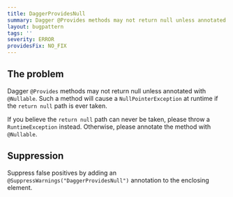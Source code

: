```yaml
---
title: DaggerProvidesNull
summary: Dagger @Provides methods may not return null unless annotated with @Nullable
layout: bugpattern
tags: ''
severity: ERROR
providesFix: NO_FIX
---
```


<!--
*** AUTO-GENERATED, DO NOT MODIFY ***
To make changes, edit the @BugPattern annotation or the explanation in docs/bugpattern.
-->

## The problem
Dagger `@Provides` methods may not return null unless annotated with `@Nullable`. Such a method will cause a `NullPointerException` at runtime if the `return null` path is ever taken.

If you believe the `return null` path can never be taken, please throw a `RuntimeException` instead. Otherwise, please annotate the method with `@Nullable`.

## Suppression
Suppress false positives by adding an `@SuppressWarnings("DaggerProvidesNull")` annotation to the enclosing element.
